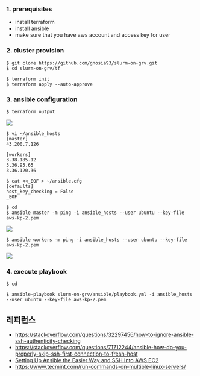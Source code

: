 
### 1. prerequisites ###

* install terraform
* install ansible
* make sure that you have aws account and access key for user 
   
### 2. cluster provision ###

```
$ git clone https://github.com/gnosia93/slurm-on-grv.git
$ cd slurm-on-grv/tf

$ terraform init
$ terraform apply --auto-approve
```

### 3. ansible configuration ###
```
$ terraform output
```
![](https://github.com/gnosia93/slurm-on-grv/blob/main/tutorial/images/terraform-output-1.png)

```
$ vi ~/ansible_hosts
[master]
43.200.7.126

[workers]
3.38.185.12
3.36.95.65
3.36.120.36
```
```
$ cat <<_EOF > ~/ansible.cfg
[defaults]
host_key_checking = False
_EOF
```
```
$ cd 
$ ansible master -m ping -i ansible_hosts --user ubuntu --key-file aws-kp-2.pem
```
![](https://github.com/gnosia93/slurm-on-grv/blob/main/tutorial/images/ansible-output-1.png)

```
$ ansible workers -m ping -i ansible_hosts --user ubuntu --key-file aws-kp-2.pem
```
![](https://github.com/gnosia93/slurm-on-grv/blob/main/tutorial/images/ansible-output-2.png)



### 4. execute playbook ###

```
$ cd 

$ ansible-playbook slurm-on-grv/ansible/playbook.yml -i ansible_hosts --user ubuntu --key-file aws-kp-2.pem
```


## 레퍼런스 ##
* https://stackoverflow.com/questions/32297456/how-to-ignore-ansible-ssh-authenticity-checking
* https://stackoverflow.com/questions/71712244/ansible-how-do-you-properly-skip-ssh-first-connection-to-fresh-host
* [Setting Up Ansible the Easier Way and SSH Into AWS EC2](https://medium.com/@elcymarion_her/setting-up-ansible-the-easier-way-and-ssh-into-aws-ec2-7c7ed2766ed6)
* https://www.tecmint.com/run-commands-on-multiple-linux-servers/
